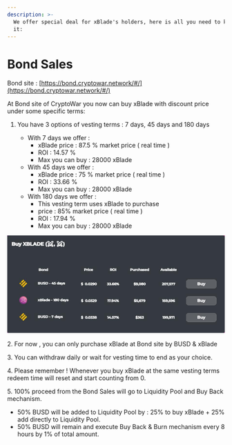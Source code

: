 ```yaml
---
description: >-
  We offer special deal for xBlade's holders, here is all you need to know about
  it:
---
```


# Bond Sales

Bond site : [https://bond.cryptowar.network/#/](https://bond.cryptowar.network/#/)

At Bond site of CryptoWar you now can buy xBlade with discount price under some specific terms:

1.  You have 3 options of vesting terms : 7 days, 45 days and 180 days

    * With 7 days we offer :&#x20;
      * xBlade price : 87.5 % market price ( real time )
      * ROI : 14.57 %
      * Max you can buy : 28000 xBlade
    * With 45 days we offer :&#x20;
      * xBlade price : 75 % market price ( real time )
      * ROI : 33.66 %
      * Max you can buy : 28000 xBlade
    * With 180 days we offer :&#x20;
      * This vesting term uses xBlade to purchase
      * price : 85% market price ( real time )
      * ROI : 17.94 %
      * Max you can buy : 28000 xBlade



![](<../.gitbook/assets/9 (1).jpg>)

2\. For now , you can only purchase xBlade at Bond site by BUSD & xBlade

3\. You can withdraw daily or wait for vesting time to end as your choice.

4\. Please remember ! Whenever you buy xBlade at the same vesting terms redeem time will reset and start counting from 0.

5\. 100% proceed from the Bond Sales will go to Liquidity Pool and Buy Back mechanism.

* 50% BUSD will be added to Liquidity Pool by : 25% to buy xBlade + 25% add directly to Liquidity Pool.
* 50% BUSD will remain and execute Buy Back & Burn mechanism every 8 hours by 1% of total amount.
